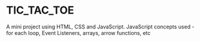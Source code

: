 # TIC_TAC_TOE
A mini project using HTML, CSS and JavaScript. JavaScript concepts used - for each loop, Event Listeners, arrays, arrow functions, etc
